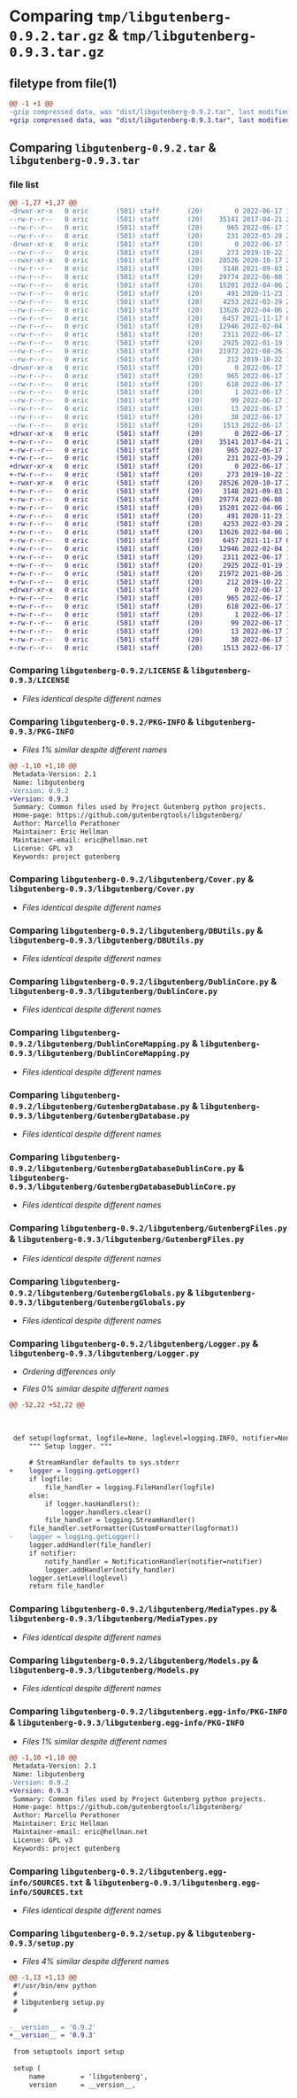 # Comparing `tmp/libgutenberg-0.9.2.tar.gz` & `tmp/libgutenberg-0.9.3.tar.gz`

## filetype from file(1)

```diff
@@ -1 +1 @@
-gzip compressed data, was "dist/libgutenberg-0.9.2.tar", last modified: Fri Jun 17 18:21:55 2022, max compression
+gzip compressed data, was "dist/libgutenberg-0.9.3.tar", last modified: Fri Jun 17 18:24:38 2022, max compression
```

## Comparing `libgutenberg-0.9.2.tar` & `libgutenberg-0.9.3.tar`

### file list

```diff
@@ -1,27 +1,27 @@
-drwxr-xr-x   0 eric       (501) staff       (20)        0 2022-06-17 18:21:55.000000 libgutenberg-0.9.2/
--rw-r--r--   0 eric       (501) staff       (20)    35141 2017-04-21 20:50:26.000000 libgutenberg-0.9.2/LICENSE
--rw-r--r--   0 eric       (501) staff       (20)      965 2022-06-17 18:21:55.000000 libgutenberg-0.9.2/PKG-INFO
--rw-r--r--   0 eric       (501) staff       (20)      231 2022-03-29 20:39:05.000000 libgutenberg-0.9.2/README.md
-drwxr-xr-x   0 eric       (501) staff       (20)        0 2022-06-17 18:21:55.000000 libgutenberg-0.9.2/libgutenberg/
--rw-r--r--   0 eric       (501) staff       (20)      273 2019-10-22 17:18:47.000000 libgutenberg-0.9.2/libgutenberg/CommonOptions.py
--rwxr-xr-x   0 eric       (501) staff       (20)    28526 2020-10-17 21:52:39.000000 libgutenberg-0.9.2/libgutenberg/Cover.py
--rw-r--r--   0 eric       (501) staff       (20)     3148 2021-09-03 21:52:12.000000 libgutenberg-0.9.2/libgutenberg/DBUtils.py
--rw-r--r--   0 eric       (501) staff       (20)    29774 2022-06-08 15:40:11.000000 libgutenberg-0.9.2/libgutenberg/DublinCore.py
--rw-r--r--   0 eric       (501) staff       (20)    15201 2022-04-06 22:10:31.000000 libgutenberg-0.9.2/libgutenberg/DublinCoreMapping.py
--rw-r--r--   0 eric       (501) staff       (20)      491 2020-11-23 16:43:55.000000 libgutenberg-0.9.2/libgutenberg/DummyConnectionPool.py
--rw-r--r--   0 eric       (501) staff       (20)     4253 2022-03-29 20:40:20.000000 libgutenberg-0.9.2/libgutenberg/GutenbergDatabase.py
--rw-r--r--   0 eric       (501) staff       (20)    13626 2022-04-06 22:11:53.000000 libgutenberg-0.9.2/libgutenberg/GutenbergDatabaseDublinCore.py
--rw-r--r--   0 eric       (501) staff       (20)     6457 2021-11-17 03:50:57.000000 libgutenberg-0.9.2/libgutenberg/GutenbergFiles.py
--rw-r--r--   0 eric       (501) staff       (20)    12946 2022-02-04 19:14:21.000000 libgutenberg-0.9.2/libgutenberg/GutenbergGlobals.py
--rw-r--r--   0 eric       (501) staff       (20)     2311 2022-06-17 17:18:38.000000 libgutenberg-0.9.2/libgutenberg/Logger.py
--rw-r--r--   0 eric       (501) staff       (20)     2925 2022-01-19 15:28:34.000000 libgutenberg-0.9.2/libgutenberg/MediaTypes.py
--rw-r--r--   0 eric       (501) staff       (20)    21972 2021-08-26 16:29:41.000000 libgutenberg-0.9.2/libgutenberg/Models.py
--rw-r--r--   0 eric       (501) staff       (20)      212 2019-10-22 17:18:47.000000 libgutenberg-0.9.2/libgutenberg/__init__.py
-drwxr-xr-x   0 eric       (501) staff       (20)        0 2022-06-17 18:21:55.000000 libgutenberg-0.9.2/libgutenberg.egg-info/
--rw-r--r--   0 eric       (501) staff       (20)      965 2022-06-17 18:21:54.000000 libgutenberg-0.9.2/libgutenberg.egg-info/PKG-INFO
--rw-r--r--   0 eric       (501) staff       (20)      618 2022-06-17 18:21:55.000000 libgutenberg-0.9.2/libgutenberg.egg-info/SOURCES.txt
--rw-r--r--   0 eric       (501) staff       (20)        1 2022-06-17 18:21:54.000000 libgutenberg-0.9.2/libgutenberg.egg-info/dependency_links.txt
--rw-r--r--   0 eric       (501) staff       (20)       99 2022-06-17 18:21:55.000000 libgutenberg-0.9.2/libgutenberg.egg-info/requires.txt
--rw-r--r--   0 eric       (501) staff       (20)       13 2022-06-17 18:21:55.000000 libgutenberg-0.9.2/libgutenberg.egg-info/top_level.txt
--rw-r--r--   0 eric       (501) staff       (20)       38 2022-06-17 18:21:55.000000 libgutenberg-0.9.2/setup.cfg
--rw-r--r--   0 eric       (501) staff       (20)     1513 2022-06-17 18:21:20.000000 libgutenberg-0.9.2/setup.py
+drwxr-xr-x   0 eric       (501) staff       (20)        0 2022-06-17 18:24:38.000000 libgutenberg-0.9.3/
+-rw-r--r--   0 eric       (501) staff       (20)    35141 2017-04-21 20:50:26.000000 libgutenberg-0.9.3/LICENSE
+-rw-r--r--   0 eric       (501) staff       (20)      965 2022-06-17 18:24:38.000000 libgutenberg-0.9.3/PKG-INFO
+-rw-r--r--   0 eric       (501) staff       (20)      231 2022-03-29 20:39:05.000000 libgutenberg-0.9.3/README.md
+drwxr-xr-x   0 eric       (501) staff       (20)        0 2022-06-17 18:24:38.000000 libgutenberg-0.9.3/libgutenberg/
+-rw-r--r--   0 eric       (501) staff       (20)      273 2019-10-22 17:18:47.000000 libgutenberg-0.9.3/libgutenberg/CommonOptions.py
+-rwxr-xr-x   0 eric       (501) staff       (20)    28526 2020-10-17 21:52:39.000000 libgutenberg-0.9.3/libgutenberg/Cover.py
+-rw-r--r--   0 eric       (501) staff       (20)     3148 2021-09-03 21:52:12.000000 libgutenberg-0.9.3/libgutenberg/DBUtils.py
+-rw-r--r--   0 eric       (501) staff       (20)    29774 2022-06-08 15:40:11.000000 libgutenberg-0.9.3/libgutenberg/DublinCore.py
+-rw-r--r--   0 eric       (501) staff       (20)    15201 2022-04-06 22:10:31.000000 libgutenberg-0.9.3/libgutenberg/DublinCoreMapping.py
+-rw-r--r--   0 eric       (501) staff       (20)      491 2020-11-23 16:43:55.000000 libgutenberg-0.9.3/libgutenberg/DummyConnectionPool.py
+-rw-r--r--   0 eric       (501) staff       (20)     4253 2022-03-29 20:40:20.000000 libgutenberg-0.9.3/libgutenberg/GutenbergDatabase.py
+-rw-r--r--   0 eric       (501) staff       (20)    13626 2022-04-06 22:11:53.000000 libgutenberg-0.9.3/libgutenberg/GutenbergDatabaseDublinCore.py
+-rw-r--r--   0 eric       (501) staff       (20)     6457 2021-11-17 03:50:57.000000 libgutenberg-0.9.3/libgutenberg/GutenbergFiles.py
+-rw-r--r--   0 eric       (501) staff       (20)    12946 2022-02-04 19:14:21.000000 libgutenberg-0.9.3/libgutenberg/GutenbergGlobals.py
+-rw-r--r--   0 eric       (501) staff       (20)     2311 2022-06-17 18:22:38.000000 libgutenberg-0.9.3/libgutenberg/Logger.py
+-rw-r--r--   0 eric       (501) staff       (20)     2925 2022-01-19 15:28:34.000000 libgutenberg-0.9.3/libgutenberg/MediaTypes.py
+-rw-r--r--   0 eric       (501) staff       (20)    21972 2021-08-26 16:29:41.000000 libgutenberg-0.9.3/libgutenberg/Models.py
+-rw-r--r--   0 eric       (501) staff       (20)      212 2019-10-22 17:18:47.000000 libgutenberg-0.9.3/libgutenberg/__init__.py
+drwxr-xr-x   0 eric       (501) staff       (20)        0 2022-06-17 18:24:38.000000 libgutenberg-0.9.3/libgutenberg.egg-info/
+-rw-r--r--   0 eric       (501) staff       (20)      965 2022-06-17 18:24:37.000000 libgutenberg-0.9.3/libgutenberg.egg-info/PKG-INFO
+-rw-r--r--   0 eric       (501) staff       (20)      618 2022-06-17 18:24:38.000000 libgutenberg-0.9.3/libgutenberg.egg-info/SOURCES.txt
+-rw-r--r--   0 eric       (501) staff       (20)        1 2022-06-17 18:24:37.000000 libgutenberg-0.9.3/libgutenberg.egg-info/dependency_links.txt
+-rw-r--r--   0 eric       (501) staff       (20)       99 2022-06-17 18:24:38.000000 libgutenberg-0.9.3/libgutenberg.egg-info/requires.txt
+-rw-r--r--   0 eric       (501) staff       (20)       13 2022-06-17 18:24:38.000000 libgutenberg-0.9.3/libgutenberg.egg-info/top_level.txt
+-rw-r--r--   0 eric       (501) staff       (20)       38 2022-06-17 18:24:38.000000 libgutenberg-0.9.3/setup.cfg
+-rw-r--r--   0 eric       (501) staff       (20)     1513 2022-06-17 18:23:19.000000 libgutenberg-0.9.3/setup.py
```

### Comparing `libgutenberg-0.9.2/LICENSE` & `libgutenberg-0.9.3/LICENSE`

 * *Files identical despite different names*

### Comparing `libgutenberg-0.9.2/PKG-INFO` & `libgutenberg-0.9.3/PKG-INFO`

 * *Files 1% similar despite different names*

```diff
@@ -1,10 +1,10 @@
 Metadata-Version: 2.1
 Name: libgutenberg
-Version: 0.9.2
+Version: 0.9.3
 Summary: Common files used by Project Gutenberg python projects.
 Home-page: https://github.com/gutenbergtools/libgutenberg/
 Author: Marcello Perathoner
 Maintainer: Eric Hellman
 Maintainer-email: eric@hellman.net
 License: GPL v3
 Keywords: project gutenberg
```

### Comparing `libgutenberg-0.9.2/libgutenberg/Cover.py` & `libgutenberg-0.9.3/libgutenberg/Cover.py`

 * *Files identical despite different names*

### Comparing `libgutenberg-0.9.2/libgutenberg/DBUtils.py` & `libgutenberg-0.9.3/libgutenberg/DBUtils.py`

 * *Files identical despite different names*

### Comparing `libgutenberg-0.9.2/libgutenberg/DublinCore.py` & `libgutenberg-0.9.3/libgutenberg/DublinCore.py`

 * *Files identical despite different names*

### Comparing `libgutenberg-0.9.2/libgutenberg/DublinCoreMapping.py` & `libgutenberg-0.9.3/libgutenberg/DublinCoreMapping.py`

 * *Files identical despite different names*

### Comparing `libgutenberg-0.9.2/libgutenberg/GutenbergDatabase.py` & `libgutenberg-0.9.3/libgutenberg/GutenbergDatabase.py`

 * *Files identical despite different names*

### Comparing `libgutenberg-0.9.2/libgutenberg/GutenbergDatabaseDublinCore.py` & `libgutenberg-0.9.3/libgutenberg/GutenbergDatabaseDublinCore.py`

 * *Files identical despite different names*

### Comparing `libgutenberg-0.9.2/libgutenberg/GutenbergFiles.py` & `libgutenberg-0.9.3/libgutenberg/GutenbergFiles.py`

 * *Files identical despite different names*

### Comparing `libgutenberg-0.9.2/libgutenberg/GutenbergGlobals.py` & `libgutenberg-0.9.3/libgutenberg/GutenbergGlobals.py`

 * *Files identical despite different names*

### Comparing `libgutenberg-0.9.2/libgutenberg/Logger.py` & `libgutenberg-0.9.3/libgutenberg/Logger.py`

 * *Ordering differences only*

 * *Files 0% similar despite different names*

```diff
@@ -52,22 +52,22 @@
 
 
 
 def setup(logformat, logfile=None, loglevel=logging.INFO, notifier=None):
     """ Setup logger. """
 
     # StreamHandler defaults to sys.stderr
+    logger = logging.getLogger()
     if logfile: 
         file_handler = logging.FileHandler(logfile) 
     else: 
         if logger.hasHandlers():
             logger.handlers.clear()        
         file_handler = logging.StreamHandler()
     file_handler.setFormatter(CustomFormatter(logformat))
-    logger = logging.getLogger()
     logger.addHandler(file_handler)
     if notifier:
         notify_handler = NotificationHandler(notifier=notifier)
         logger.addHandler(notify_handler)
     logger.setLevel(loglevel)
     return file_handler
```

### Comparing `libgutenberg-0.9.2/libgutenberg/MediaTypes.py` & `libgutenberg-0.9.3/libgutenberg/MediaTypes.py`

 * *Files identical despite different names*

### Comparing `libgutenberg-0.9.2/libgutenberg/Models.py` & `libgutenberg-0.9.3/libgutenberg/Models.py`

 * *Files identical despite different names*

### Comparing `libgutenberg-0.9.2/libgutenberg.egg-info/PKG-INFO` & `libgutenberg-0.9.3/libgutenberg.egg-info/PKG-INFO`

 * *Files 1% similar despite different names*

```diff
@@ -1,10 +1,10 @@
 Metadata-Version: 2.1
 Name: libgutenberg
-Version: 0.9.2
+Version: 0.9.3
 Summary: Common files used by Project Gutenberg python projects.
 Home-page: https://github.com/gutenbergtools/libgutenberg/
 Author: Marcello Perathoner
 Maintainer: Eric Hellman
 Maintainer-email: eric@hellman.net
 License: GPL v3
 Keywords: project gutenberg
```

### Comparing `libgutenberg-0.9.2/libgutenberg.egg-info/SOURCES.txt` & `libgutenberg-0.9.3/libgutenberg.egg-info/SOURCES.txt`

 * *Files identical despite different names*

### Comparing `libgutenberg-0.9.2/setup.py` & `libgutenberg-0.9.3/setup.py`

 * *Files 4% similar despite different names*

```diff
@@ -1,13 +1,13 @@
 #!/usr/bin/env python
 #
 # libgutenberg setup.py
 #
 
-__version__ = '0.9.2'
+__version__ = '0.9.3'
 
 from setuptools import setup
 
 setup (
     name         = 'libgutenberg',
     version      = __version__,
```

